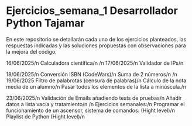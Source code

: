 # Ejercicios_semana_1 Desarrollador Python Tajamar
En este repositorio se detallarán cada uno de los ejercicios planteados, las respuestas indicadas y las soluciones propuestas con observaciones para la mejora del código.

16/06/2025/n
Calculadora científica/n
/n
17/06/2025/n
Validador de IPs/n

18/06/2025/n
Conversión ISBN (CodeWars)/n
Suma de 2 números/n
/n
19/06/2025
Filtro de palabrotas (censura de palabras)/n
Cálculo de la nota media de un alumno/n
Pasar todos los elementos de la lista a minúscula./n

23/06/2025/n
Validación de Emails añadiendo tests de pruebas/n
Añadir datos a lista vacía y tratamiento/n
/n
Ejercicios semanales:/n
Programar el funcionamiento de un ascensor, sistema de comandos. (Hight level)/n
Playlist de Python (Hight level)/n
